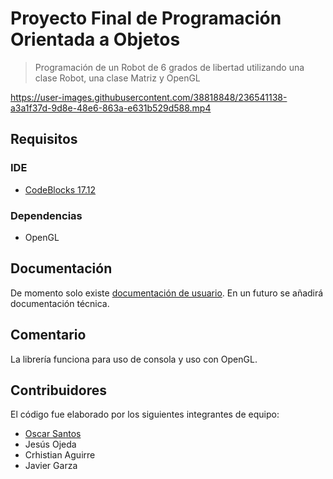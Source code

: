 # Proyecto Final de Programación Orientada a Objetos

> Programación de un Robot de 6 grados de libertad utilizando una clase Robot, una clase Matriz y OpenGL

https://user-images.githubusercontent.com/38818848/236541138-a3a1f37d-9d8e-48e6-863a-e631b529d588.mp4

## Requisitos

### IDE

- [CodeBlocks 17.12](https://www.codeblocks.org/changelogs/)

### Dependencias

- OpenGL

## Documentación

De momento solo existe [documentación de usuario](docs/Primeros%20pasos.md). En un futuro se añadirá documentación técnica.

## Comentario

La librería funciona para uso de consola y uso con OpenGL.

## Contribuidores

El código fue elaborado por los siguientes integrantes de equipo:

- [Oscar Santos](https://github.com/OscarSantosMu)
- Jesús Ojeda
- Crhistian Aguirre
- Javier Garza
